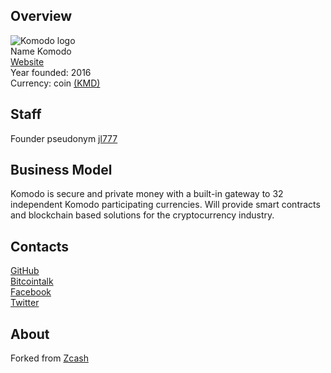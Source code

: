 ## Overview
   ![Komodo logo](../projects/logo/komodo.png)  
    Name  Komodo  
    [Website](https://komodoplatform.com/)  
    Year founded:  2016  
    Currency: coin [(KMD)](https://coinmarketcap.com/currencies/komodo/)  
## Staff 
   Founder pseudonym [jl777](../people/jl777.md)  
   
## Business Model
Komodo is secure and private money with a built-in gateway to 32 independent Komodo participating currencies.
Will provide smart contracts and blockchain based solutions for the cryptocurrency industry.
## Contacts
   [GitHub](https://github.com/jl777/komodo)  
   [Bitcointalk](https://bitcointalk.org/index.php?topic=1605144.0)  
   [Facebook](https://www.facebook.com/Komodo-Platform-321638648182713/)  
   [Twitter](https://twitter.com/KomodoPlatform)	
   
 ## About 
Forked from [Zcash](../projects/zcash.md)


